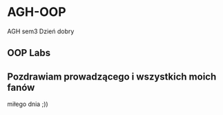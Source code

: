 # AGH-OOP
AGH sem3
Dzień dobry

## OOP Labs

## Pozdrawiam prowadzącego i wszystkich moich fanów
miłego dnia ;))
